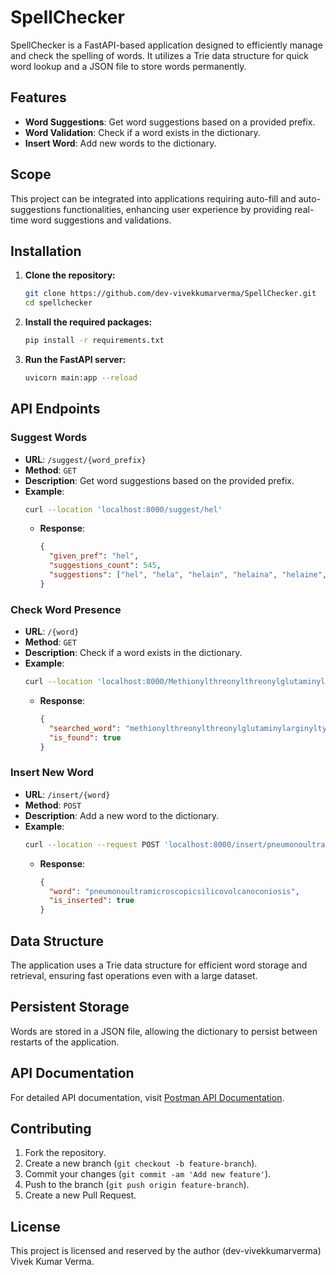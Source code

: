 
# SpellChecker

SpellChecker is a FastAPI-based application designed to efficiently manage and check the spelling of words. It utilizes a Trie data structure for quick word lookup and a JSON file to store words permanently.

## Features

- **Word Suggestions**: Get word suggestions based on a provided prefix.
- **Word Validation**: Check if a word exists in the dictionary.
- **Insert Word**: Add new words to the dictionary.

## Scope

This project can be integrated into applications requiring auto-fill and auto-suggestions functionalities, enhancing user experience by providing real-time word suggestions and validations.

## Installation

1. **Clone the repository:**

   ```bash
   git clone https://github.com/dev-vivekkumarverma/SpellChecker.git
   cd spellchecker
   ```

2. **Install the required packages:**

   ```bash
   pip install -r requirements.txt
   ```

3. **Run the FastAPI server:**

   ```bash
   uvicorn main:app --reload
   ```

## API Endpoints

### Suggest Words

- **URL**: `/suggest/{word_prefix}`
- **Method**: `GET`
- **Description**: Get word suggestions based on the provided prefix.
- **Example**:
  ```bash
  curl --location 'localhost:8000/suggest/hel'
  ```
  - **Response**:
    ```json
    {
      "given_pref": "hel",
      "suggestions_count": 545,
      "suggestions": ["hel", "hela", "helain", "helaina", "helaine", ...]
    }
    ```

### Check Word Presence

- **URL**: `/{word}`
- **Method**: `GET`
- **Description**: Check if a word exists in the dictionary.
- **Example**:
  ```bash
  curl --location 'localhost:8000/Methionylthreonylthreonylglutaminylarginyltyrosylglutamylserine'
  ```
  - **Response**:
    ```json
    {
      "searched_word": "methionylthreonylthreonylglutaminylarginyltyrosylglutamylserine",
      "is_found": true
    }
    ```

### Insert New Word

- **URL**: `/insert/{word}`
- **Method**: `POST`
- **Description**: Add a new word to the dictionary.
- **Example**:
  ```bash
  curl --location --request POST 'localhost:8000/insert/pneumonoultramicroscopicsilicovolcanoconiosis'
  ```
  - **Response**:
    ```json
    {
      "word": "pneumonoultramicroscopicsilicovolcanoconiosis",
      "is_inserted": true
    }
    ```

## Data Structure

The application uses a Trie data structure for efficient word storage and retrieval, ensuring fast operations even with a large dataset.

## Persistent Storage

Words are stored in a JSON file, allowing the dictionary to persist between restarts of the application.

## API Documentation

For detailed API documentation, visit [Postman API Documentation](https://documenter.getpostman.com/view/26583578/2sA3rxqtBy).

## Contributing

1. Fork the repository.
2. Create a new branch (`git checkout -b feature-branch`).
3. Commit your changes (`git commit -am 'Add new feature'`).
4. Push to the branch (`git push origin feature-branch`).
5. Create a new Pull Request.

## License

This project is licensed and reserved by the author (dev-vivekkumarverma) Vivek Kumar Verma.

